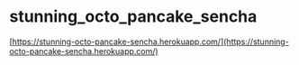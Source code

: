 # stunning_octo_pancake_sencha

[https://stunning-octo-pancake-sencha.herokuapp.com/](https://stunning-octo-pancake-sencha.herokuapp.com/)